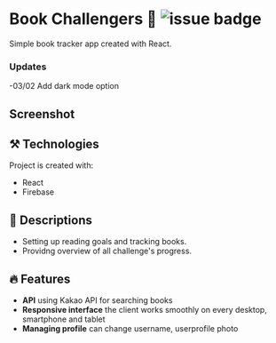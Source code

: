 # Book Challengers 📖 ![issue badge](https://img.shields.io/github/license/iylinkim/book-challengers?label=license)

Simple book tracker app created with React.


### Updates

-03/02 Add dark mode option

## Screenshot

## ⚒️ Technologies

Project is created with:

- React
- Firebase

## 📑 Descriptions

- Setting up reading goals and tracking books.
- Providng overview of all challenge's progress.

## 🔥 Features

- **API** using Kakao API for searching books
- **Responsive interface** the client works smoothly on every desktop, smartphone and tablet
- **Managing profile** can change username, userprofile photo

